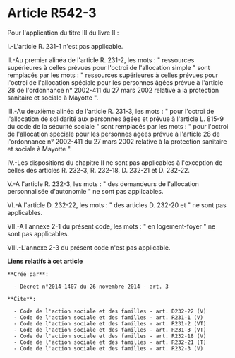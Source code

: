 # Article R542-3

Pour l'application du titre III du livre II : 

I.-L'article R. 231-1 n'est pas applicable. 

II.-Au premier alinéa de l'article R. 231-2, les mots : " ressources supérieures à celles prévues pour l'octroi de
l'allocation simple " sont remplacés par les mots : " ressources supérieures à celles prévues pour l'octroi de l'allocation
spéciale pour les personnes âgées prévue à l'article 28 de l'ordonnance n° 2002-411 du 27 mars 2002 relative à la protection
sanitaire et sociale à Mayotte ". 

III.-Au deuxième alinéa de l'article R. 231-3, les mots : " pour l'octroi de l'allocation de solidarité aux personnes âgées
et prévue à l'article L. 815-9 du code de la sécurité sociale " sont remplacés par les mots : " pour l'octroi de l'allocation
spéciale pour les personnes âgées prévue à l'article 28 de l'ordonnance n° 2002-411 du 27 mars 2002 relative à la protection
sanitaire et sociale à Mayotte ". 

IV.-Les dispositions du chapitre II ne sont pas applicables à l'exception de celles des articles R. 232-3, R. 232-18, D.
232-21 et D. 232-22. 

V.-A l'article R. 232-3, les mots : " des demandeurs de l'allocation personnalisée d'autonomie " ne sont pas applicables. 

VI.-A l'article D. 232-22, les mots : " des articles D. 232-20 et " ne sont pas applicables. 

VII.-A l'annexe 2-1 du présent code, les mots : " en logement-foyer " ne sont pas applicables. 

VIII.-L'annexe 2-3 du présent code n'est pas applicable.

**Liens relatifs à cet article**

	**Créé par**:

	  - Décret n°2014-1407 du 26 novembre 2014 - art. 3

	**Cite**:

	  - Code de l'action sociale et des familles - art. D232-22 (V)
	  - Code de l'action sociale et des familles - art. R231-1 (V)
	  - Code de l'action sociale et des familles - art. R231-2 (VT)
	  - Code de l'action sociale et des familles - art. R231-3 (VT)
	  - Code de l'action sociale et des familles - art. R232-18 (V)
	  - Code de l'action sociale et des familles - art. R232-21 (T)
	  - Code de l'action sociale et des familles - art. R232-3 (V)
